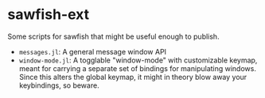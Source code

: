 # sawfish-ext

Some scripts for sawfish that might be useful enough to publish.

* `messages.jl`: A general message window API
* `window-mode.jl`: A togglable "window-mode" with customizable keymap, meant for carrying a separate set of bindings for manipulating windows.  Since this alters the global keymap, it might in theory blow away your keybindings, so beware.

